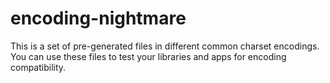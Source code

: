 encoding-nightmare
==================

This is a set of pre-generated files in different common charset encodings.
You can use these files to test your libraries and apps for encoding compatibility.
